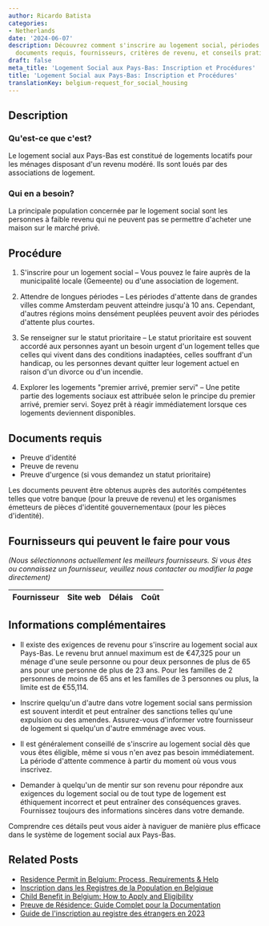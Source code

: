 ```yaml
---
author: Ricardo Batista
categories:
- Netherlands
date: '2024-06-07'
description: Découvrez comment s'inscrire au logement social, périodes d'attente,
  documents requis, fournisseurs, critères de revenu, et conseils pratiques aux Pays-Bas.
draft: false
meta_title: 'Logement Social aux Pays-Bas: Inscription et Procédures'
title: 'Logement Social aux Pays-Bas: Inscription et Procédures'
translationKey: belgium-request_for_social_housing
---
```


## Description
### Qu'est-ce que c'est?
Le logement social aux Pays-Bas est constitué de logements locatifs pour les ménages disposant d'un revenu modéré. Ils sont loués par des associations de logement.

### Qui en a besoin?
La principale population concernée par le logement social sont les personnes à faible revenu qui ne peuvent pas se permettre d'acheter une maison sur le marché privé.

## Procédure

1. S'inscrire pour un logement social – Vous pouvez le faire auprès de la municipalité locale (Gemeente) ou d'une association de logement.

2. Attendre de longues périodes – Les périodes d'attente dans de grandes villes comme Amsterdam peuvent atteindre jusqu'à 10 ans. Cependant, d'autres régions moins densément peuplées peuvent avoir des périodes d'attente plus courtes.

3. Se renseigner sur le statut prioritaire – Le statut prioritaire est souvent accordé aux personnes ayant un besoin urgent d'un logement telles que celles qui vivent dans des conditions inadaptées, celles souffrant d'un handicap, ou les personnes devant quitter leur logement actuel en raison d'un divorce ou d'un incendie.

4. Explorer les logements "premier arrivé, premier servi" – Une petite partie des logements sociaux est attribuée selon le principe du premier arrivé, premier servi. Soyez prêt à réagir immédiatement lorsque ces logements deviennent disponibles.

## Documents requis

- Preuve d'identité
- Preuve de revenu
- Preuve d'urgence (si vous demandez un statut prioritaire)

Les documents peuvent être obtenus auprès des autorités compétentes telles que votre banque (pour la preuve de revenu) et les organismes émetteurs de pièces d'identité gouvernementaux (pour les pièces d'identité).

## Fournisseurs qui peuvent le faire pour vous
_(Nous sélectionnons actuellement les meilleurs fournisseurs. Si vous êtes ou connaissez un fournisseur, veuillez nous contacter ou modifier la page directement)_

| Fournisseur     |     Site web    |     Délais       |       Coût       |
| :-------------: | :-------------: |  :-------------: | :-------------: |

## Informations complémentaires

* Il existe des exigences de revenu pour s'inscrire au logement social aux Pays-Bas. Le revenu brut annuel maximum est de €47,325 pour un ménage d'une seule personne ou pour deux personnes de plus de 65 ans pour une personne de plus de 23 ans. Pour les familles de 2 personnes de moins de 65 ans et les familles de 3 personnes ou plus, la limite est de €55,114.

* Inscrire quelqu'un d'autre dans votre logement social sans permission est souvent interdit et peut entraîner des sanctions telles qu'une expulsion ou des amendes. Assurez-vous d'informer votre fournisseur de logement si quelqu'un d'autre emménage avec vous.

* Il est généralement conseillé de s'inscrire au logement social dès que vous êtes éligible, même si vous n'en avez pas besoin immédiatement. La période d'attente commence à partir du moment où vous vous inscrivez.

* Demander à quelqu'un de mentir sur son revenu pour répondre aux exigences du logement social ou de tout type de logement est éthiquement incorrect et peut entraîner des conséquences graves. Fournissez toujours des informations sincères dans votre demande.

Comprendre ces détails peut vous aider à naviguer de manière plus efficace dans le système de logement social aux Pays-Bas.


## Related Posts

- [Residence Permit in Belgium: Process, Requirements & Help](https://tramitit.com/fr/guides/belgium/demande_de_titre_de_sejour/)
- [Inscription dans les Registres de la Population en Belgique](https://tramitit.com/fr/guides/belgium/inscription_dans_les_registres_de_la_population/)
- [Child Benefit in Belgium: How to Apply and Eligibility](https://tramitit.com/fr/guides/belgium/demande_dallocations_familiales/)
- [Preuve de Résidence: Guide Complet pour la Documentation](https://tramitit.com/fr/guides/belgium/demande_de_certificat_de_residence/)
- [Guide de l'inscription au registre des étrangers en 2023](https://tramitit.com/fr/guides/belgium/inscription_dans_le_registre_des_etrangers/)